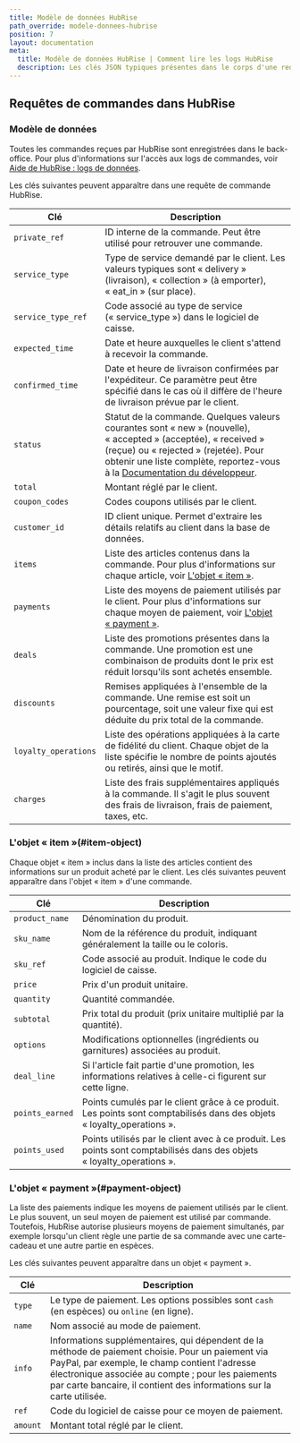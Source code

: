 ```yaml
---
title: Modèle de données HubRise
path_override: modele-donnees-hubrise
position: 7
layout: documentation
meta:
  title: Modèle de données HubRise | Comment lire les logs HubRise
  description: Les clés JSON typiques présentes dans le corps d'une requête HubRise.
---
```


## Requêtes de commandes dans HubRise

### Modèle de données

Toutes les commandes reçues par HubRise sont enregistrées dans le back-office. Pour plus d'informations sur l'accès aux logs de commandes, voir [Aide de HubRise : logs de données](/docs/data#logs).

Les clés suivantes peuvent apparaître dans une requête de commande HubRise.

| Clé                  | Description                                                                                                                                                                                                                                                                      |
| -------------------- | -------------------------------------------------------------------------------------------------------------------------------------------------------------------------------------------------------------------------------------------------------------------------------- |
| `private_ref`        | ID interne de la commande. Peut être utilisé pour retrouver une commande.                                                                                                                                                                                                        |
| `service_type`       | Type de service demandé par le client. Les valeurs typiques sont « delivery » (livraison), « collection » (à emporter), « eat_in » (sur place).                                                                                                                                  |
| `service_type_ref`   | Code associé au type de service (« service_type ») dans le logiciel de caisse.                                                                                                                                                                                                   |
| `expected_time`      | Date et heure auxquelles le client s'attend à recevoir la commande.                                                                                                                                                                                                              |
| `confirmed_time`     | Date et heure de livraison confirmées par l'expéditeur. Ce paramètre peut être spécifié dans le cas où il diffère de l'heure de livraison prévue par le client.                                                                                                                  |
| `status`             | Statut de la commande. Quelques valeurs courantes sont « new » (nouvelle), « accepted » (acceptée), « received » (reçue) ou « rejected » (rejetée). Pour obtenir une liste complète, reportez-vous à la [Documentation du développeur](/developers/api/order-management#status). |
| `total`              | Montant réglé par le client.                                                                                                                                                                                                                                                     |
| `coupon_codes`       | Codes coupons utilisés par le client.                                                                                                                                                                                                                                            |
| `customer_id`        | ID client unique. Permet d'extraire les détails relatifs au client dans la base de données.                                                                                                                                                                                      |
| `items`              | Liste des articles contenus dans la commande. Pour plus d'informations sur chaque article, voir [L'objet « item »](/docs/hubrise-logs/modele-donnees-hubrise#item-object).                                                                                                       |
| `payments`           | Liste des moyens de paiement utilisés par le client. Pour plus d'informations sur chaque moyen de paiement, voir [L'objet « payment »](/docs/hubrise-logs/modele-donnees-hubrise#payment-object).                                                                                |
| `deals`              | Liste des promotions présentes dans la commande. Une promotion est une combinaison de produits dont le prix est réduit lorsqu'ils sont achetés ensemble.                                                                                                                         |
| `discounts`          | Remises appliquées à l'ensemble de la commande. Une remise est soit un pourcentage, soit une valeur fixe qui est déduite du prix total de la commande.                                                                                                                           |
| `loyalty_operations` | Liste des opérations appliquées à la carte de fidélité du client. Chaque objet de la liste spécifie le nombre de points ajoutés ou retirés, ainsi que le motif.                                                                                                                  |
| `charges`            | Liste des frais supplémentaires appliqués à la commande. Il s'agit le plus souvent des frais de livraison, frais de paiement, taxes, etc.                                                                                                                                        |

### L'objet « item »(#item-object)

Chaque objet « item » inclus dans la liste des articles contient des informations sur un produit acheté par le client. Les clés suivantes peuvent apparaître dans l'objet « item » d'une commande.

| Clé             | Description                                                                                                            |
| --------------- | ---------------------------------------------------------------------------------------------------------------------- |
| `product_name`  | Dénomination du produit.                                                                                               |
| `sku_name`      | Nom de la référence du produit, indiquant généralement la taille ou le coloris.                                        |
| `sku_ref`       | Code associé au produit. Indique le code du logiciel de caisse.                                                        |
| `price`         | Prix d'un produit unitaire.                                                                                            |
| `quantity`      | Quantité commandée.                                                                                                    |
| `subtotal`      | Prix total du produit (prix unitaire multiplié par la quantité).                                                       |
| `options`       | Modifications optionnelles (ingrédients ou garnitures) associées au produit.                                           |
| `deal_line`     | Si l'article fait partie d'une promotion, les informations relatives à celle-ci figurent sur cette ligne.              |
| `points_earned` | Points cumulés par le client grâce à ce produit. Les points sont comptabilisés dans des objets « loyalty_operations ». |
| `points_used`   | Points utilisés par le client avec à ce produit. Les points sont comptabilisés dans des objets « loyalty_operations ». |

### L'objet « payment »(#payment-object)

La liste des paiements indique les moyens de paiement utilisés par le client. Le plus souvent, un seul moyen de paiement est utilisé par commande. Toutefois, HubRise autorise plusieurs moyens de paiement simultanés, par exemple lorsqu'un client règle une partie de sa commande avec une carte-cadeau et une autre partie en espèces.

Les clés suivantes peuvent apparaître dans un objet « payment ».

| Clé      | Description                                                                                                                                                                                                                                                                       |
| -------- | --------------------------------------------------------------------------------------------------------------------------------------------------------------------------------------------------------------------------------------------------------------------------------- |
| `type`   | Le type de paiement. Les options possibles sont `cash` (en espèces) ou `online` (en ligne).                                                                                                                                                                                       |
| `name`   | Nom associé au mode de paiement.                                                                                                                                                                                                                                                  |
| `info`   | Informations supplémentaires, qui dépendent de la méthode de paiement choisie. Pour un paiement via PayPal, par exemple, le champ contient l'adresse électronique associée au compte ; pour les paiements par carte bancaire, il contient des informations sur la carte utilisée. |
| `ref`    | Code du logiciel de caisse pour ce moyen de paiement.                                                                                                                                                                                                                             |
| `amount` | Montant total réglé par le client.                                                                                                                                                                                                                                                |
